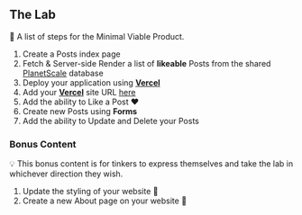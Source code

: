 ## The Lab

📘 A list of steps for the Minimal Viable Product.

1. Create a Posts index page
1. Fetch & Server-side Render a list of **likeable** Posts from the shared [PlanetScale](https://planetscale.com/) database
1. Deploy your application using **[Vercel](https://vercel.com/)**
1. Add your **[Vercel](https://vercel.com/)** site URL [here](https://github.com/jasperchess/tech-tinkerers-twitter#examples)
1. Add the ability to Like a Post ❤️
1. Create new Posts using **Forms**
1. Add the ability to Update and Delete your Posts

### Bonus Content

💡 This bonus content is for tinkers to express themselves and take the lab in whichever direction they wish.

1. Update the styling of your website 💄
1. Create a new About page on your website 👤
